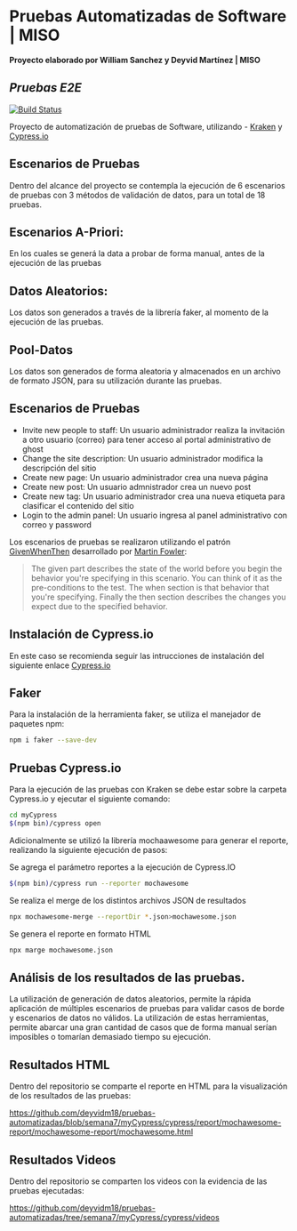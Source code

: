 # Pruebas Automatizadas de Software | MISO
**Proyecto elaborado por William Sanchez y Deyvid Martínez | MISO**
## _Pruebas E2E_
[![Build Status](https://travis-ci.org/joemccann/dillinger.svg?branch=master)](https://travis-ci.org/joemccann/dillinger)

Proyecto de automatización de pruebas de Software, utilizando - [Kraken] y [Cypress.io]



## Escenarios de Pruebas

Dentro del alcance del proyecto se contempla la ejecución de 6 escenarios de pruebas con 3 métodos de validación de datos, para un total de 18 pruebas.

## Escenarios A-Priori:
En los cuales se generá la data a probar de forma manual, antes de la ejecución de las pruebas
## Datos Aleatorios:
Los datos son generados a través de la librería faker, al momento de la ejecución de las pruebas.
## Pool-Datos
Los datos son generados de forma aleatoria y almacenados en un archivo de formato JSON, para su utilización durante las pruebas.

## Escenarios de Pruebas

- Invite new people to staff: Un usuario administrador realiza la invitación a otro usuario (correo) para tener acceso al portal administrativo de ghost
- Change the site description: Un usuario administrador modifica la descripción del sitio
- Create new page: Un usuario administrador crea una nueva página
- Create new post: Un usuario admnistrador crea un nuevo post
- Create new tag: Un usuario administrador crea una nueva etiqueta para clasificar el contenido del sitio
- Login to the admin panel: Un usuario ingresa al panel administrativo con correo y password

Los escenarios de pruebas se realizaron utilizando el patrón [GivenWhenThen] desarrollado por  [Martin Fowler]:

> The given part describes the state of the world before you begin the behavior you're specifying in this scenario. You can think of it as the pre-conditions to the test.
> The when section is that behavior that you're specifying.
> Finally the then section describes the changes you expect due to the specified behavior.

## Instalación de Cypress.io

En este caso se recomienda seguir las intrucciones de instalación del siguiente enlace [Cypress.io](https://docs.cypress.io/guides/getting-started/installing-cypress.html)

## Faker

Para la instalación de la herramienta faker, se utiliza el manejador de paquetes npm:
```sh
npm i faker --save-dev
```

## Pruebas Cypress.io

Para la ejecución de las pruebas con Kraken se debe estar sobre la carpeta Cypress.io y ejecutar el siguiente comando:
```sh
cd myCypress
$(npm bin)/cypress open 
```
Adicionalmente se utilizó la librería mochaawesome para generar el reporte, realizando la siguiente ejecución de pasos:

Se agrega el parámetro reportes a la ejecución de Cypress.IO

```sh
$(npm bin)/cypress run --reporter mochawesome 
```

Se realiza el merge de los distintos archivos JSON de resultados

```sh
npx mochawesome-merge --reportDir *.json>mochawesome.json 
```
Se genera el reporte en formato HTML

```sh
npx marge mochawesome.json                                       
```


## Análisis de los resultados de las pruebas.

La utilización de generación de datos aleatorios, permite la rápida aplicación de múltiples escenarios de pruebas para validar casos de borde y escenarios de datos no válidos. La utilización de estas herramientas, permite abarcar una gran cantidad de casos que de forma manual serían imposibles o tomarían demasiado tiempo su ejecución.

## Resultados HTML

Dentro del repositorio se comparte el reporte en HTML para la visualización de los resultados de las pruebas:

https://github.com/deyvidm18/pruebas-automatizadas/blob/semana7/myCypress/cypress/report/mochawesome-report/mochawesome-report/mochawesome.html


## Resultados Videos

Dentro del repositorio se comparten los videos con la evidencia de las pruebas ejecutadas:

https://github.com/deyvidm18/pruebas-automatizadas/tree/semana7/myCypress/cypress/videos






[//]: # (These are reference links used in the body of this note and get stripped out when the markdown processor does its job. There is no need to format nicely because it shouldn't be seen. Thanks SO - http://stackoverflow.com/questions/4823468/store-comments-in-markdown-syntax)

   [Kraken]:<https://github.com/TheSoftwareDesignLab/KrakenMobile>
   [Cypress.io]:<https://www.cypress.io>
   [dill]: <https://github.com/joemccann/dillinger>
   [git-repo-url]: <https://github.com/joemccann/dillinger.git>
   [martin fowler]: <https://martinfowler.com/>
   [givenwhenthen]: <https://martinfowler.com/bliki/GivenWhenThen.html#:~:text=Given%2DWhen%2DThen%20is%20a,%2DDriven%20Development%20(BDD)>
   [markdown-it]: <https://github.com/markdown-it/markdown-it>
   [Ace Editor]: <http://ace.ajax.org>
   [node.js]: <http://nodejs.org>
   [Twitter Bootstrap]: <http://twitter.github.com/bootstrap/>
   [jQuery]: <http://jquery.com>
   [@tjholowaychuk]: <http://twitter.com/tjholowaychuk>
   [express]: <http://expressjs.com>
   [AngularJS]: <http://angularjs.org>
   [Gulp]: <http://gulpjs.com>

   [PlDb]: <https://github.com/joemccann/dillinger/tree/master/plugins/dropbox/README.md>
   [PlGh]: <https://github.com/joemccann/dillinger/tree/master/plugins/github/README.md>
   [PlGd]: <https://github.com/joemccann/dillinger/tree/master/plugins/googledrive/README.md>
   [PlOd]: <https://github.com/joemccann/dillinger/tree/master/plugins/onedrive/README.md>
   [PlMe]: <https://github.com/joemccann/dillinger/tree/master/plugins/medium/README.md>
   [PlGa]: <https://github.com/RahulHP/dillinger/blob/master/plugins/googleanalytics/README.md>
